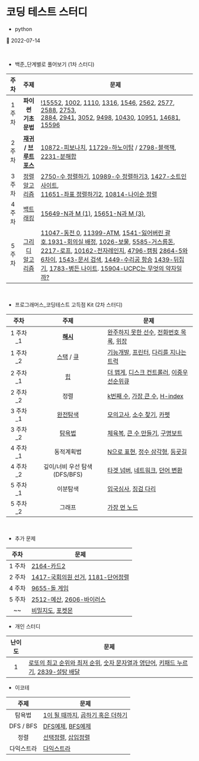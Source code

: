 # 코딩 테스트 스터디

- python

🚀 2022-07-14

<br>

- 백준\_단계별로 풀어보기 (1차 스터디)

| 주차 | 주제 | 문제 |
| :---: | :---: | --- |
| 1 주차 |<strong>파이썬 기초 문법</strong>| [!15552](src/baekjoon/!15552.py), [1002](src/baekjoon/1002.py), [1110](src/baekjoon/1110.py), [1316](src/baekjoon/1316.py), [1546](src/baekjoon/1546.py), [2562](src/baekjoon/2562.py), [2577](src/baekjoon/2577.py), [2588](src/baekjoon/2588.py), [2753](src/baekjoon/2753.py),<br>[2884](src/baekjoon/2884.py), [2941](src/baekjoon/2941.py), [3052](src/baekjoon/3052.py), [9498](src/baekjoon/9498.py), [10430](1src/baekjoon/0430.py), [10951](src/baekjoon/10951.py), [14681](src/baekjoon/14681.py), [15596](src/baekjoon/15596.py) |
| 2 주차 | <strong>[재귀](https://jangbageum.tistory.com/14) / [브루트포스](https://jangbageum.tistory.com/15)</strong> | [10872-피보나치](src/baekjoon/10872.py), [11729-하노이탑](src/baekjoon/11729.py) / [2798-블랙잭](src/baekjoon/2798.py), [2231-분해합](src/baekjoon/2231.py)|
| 3 주차 |[정렬 알고리즘](https://jangbageum.tistory.com/16) | [2750-수 정렬하기](src/baekjoon/2750.py), [10989-수 정렬하기3](src/baekjoon/10989.py), [1427-소트인사이트](src/baekjoon/1427.py),<br>[11651-좌표 정렬하기2](src/baekjoon/11651.py), [10814-나이순 정렬](src/baekjoon/10814.py)|
| 4 주차 |[백트래킹](https://jangbageum.tistory.com/18) | [15649-N과 M (1)](src/baekjoon/15649.py), [15651-N과 M (3)](src/baekjoon/15651.py), 
| 5 주차 |[그리디 알고리즘](https://jangbageum.tistory.com/19) | [11047-동전 0](src/baekjoon/11047.py), [11399-ATM](src/baekjoon/11399.py), [1541-잃어버린 괄호](src/baekjoon/1541.py),[1931-회의실 배정](src/baekjoon/1931.py), [1026-보물](src/baekjoon/1026.py), [5585-거스름돈](src/baekjoon/5585.py), [2217-로프](src/baekjoon/2217.py), [10162-전자레인지](src/baekjoon/10162.py), [4796-캠핑](src/baekjoon/4796.py) [2864-5와 6차이](src/baekjoon/2864.py), [1543-문서 검색](src/baekjoon/1543.py), [1449-수리공 항승](src/baekjoon/1449.py) [1439-뒤집기](src/baekjoon/1439.py), [1783-병든 나이트](src/baekjoon/1783.py). [15904-UCPC는 무엇의 약자일까?](src/baekjoon/15904.py)|

<br>

- 프로그래머스_코딩테스트 고득점 Kit (2차 스터디)

| 주차 | 주제 | 문제 |
| :-------: | :---: | --- |
| 1 주차_1 | <strong>[해시](https://jangbageum.tistory.com/20)</strong> | [완주하지 못한 선수](src/programmers/%EC%99%84%EC%A3%BC%ED%95%98%EC%A7%80%20%EB%AA%BB%ED%95%9C%20%EC%84%A0%EC%88%98.py), [전화번호 목록](src/programmers/%EC%A0%84%ED%99%94%EB%B2%88%ED%98%B8%20%EB%AA%A9%EB%A1%9D.py), [위장](src/programmers/%EC%9C%84%EC%9E%A5.py) |
| 1 주차_2 | [스택](https://jangbageum.tistory.com/21) / [큐](https://jangbageum.tistory.com/22) | [기능개발](src/programmers/%EA%B8%B0%EB%8A%A5%EA%B0%9C%EB%B0%9C.py), [프린터](src\programmers\프린터.py), [다리를 지나는 트럭](src/programmers/%EB%8B%A4%EB%A6%AC%EB%A5%BC%20%EC%A7%80%EB%82%98%EB%8A%94%20%ED%8A%B8%EB%9F%AD.py) |
| 2 주차_1 | [힙](https://jangbageum.tistory.com/23) | [더 맵게](src/programmers/%EB%8D%94%20%EB%A7%B5%EA%B2%8C.py), [디스크 컨트롤러](src/programmers/%EB%94%94%EC%8A%A4%ED%81%AC%20%EC%BB%A8%ED%8A%B8%EB%A1%A4%EB%9F%AC.py), [이중우선순위큐](src/programmers/%EC%9D%B4%EC%A4%91%EC%9A%B0%EC%84%A0%EC%88%9C%EC%9C%84%ED%81%90.py) |
| 2 주차_2 | 정렬 | [k번째 수](src\programmers\k번째수.py), [가장 큰 수](src\programmers/%EA%B0%80%EC%9E%A5%20%ED%81%B0%20%EC%88%98.py), [H-index](src\programmers\H-index.py) |
| 3 주차_1 | [완전탐색](https://jangbageum.tistory.com/15) | [모의고사](src\programmers\모의고사.py), [소수 찾기](src\programmers/%EC%86%8C%EC%88%98%20%EC%B0%BE%EA%B8%B0.py), [카펫](src\programmers\카펫.py) |
| 3 주차_2 | [탐욕법](https://jangbageum.tistory.com/19) | [체육복](src\programmers\체육복.py), [큰 수 만들기](src/programmers/%ED%81%B0%20%EC%88%98%20%EB%A7%8C%EB%93%A4%EA%B8%B0.py), [구명보트](src\programmers\구명보트.py) |
| 4 주차_1 | 동적계획법 | [N으로 표현](src/programmers/N%EC%9C%BC%EB%A1%9C%20%ED%91%9C%ED%98%84.py), [정수 삼각형](src/programmers/%EC%A0%95%EC%88%98%20%EC%82%BC%EA%B0%81%ED%98%95.py), [등굣길](src\programmers\등굣길.py) |
| 4 주차_2 | 깊이/너비 우선 탐색(DFS/BFS) | [타겟 넘버](src\programmers/%ED%83%80%EA%B2%9F%20%EB%84%98%EB%B2%84.py), [네트워크](src\programmers\네트워크.py), [던어 변환](src\programmers/%EB%8B%A8%EC%97%AC%20%EB%B3%80%ED%99%98.py) |
| 5 주차_1 | 이분탐색 | [입국심사](src\programmers\입국심사.py), [징검 다리](src\programmers/%EC%A7%95%EA%B2%80%20%EB%8B%A4%EB%A6%AC.py) |
| 5 주차_2 | 그래프 | [가장 먼 노드](src\programmers/%EA%B0%80%EC%9E%A5%20%EB%A8%BC%20%EB%85%B8%EB%93%9C.py) |

<br>

- 추가 문제

|  주차  | 문제 |
| :----: | --- |
| 1 주차 | [2164-카드2](src/baekjoon/2164.py) |
| 2 주차 | [1417-국회의원 선거](src/baekjoon/1417.py), [1181-단어정렬](src\baekjoon\1181.py) |
| 4 주차 | [9655-돌 게임](src\baekjoon\9655.py) |
| 5 주차 | [2512-예산](src\baekjoon\2512.py), [2606-바이러스](src\baekjoon\2606.py) |
|   ~~   | [비밀지도](src/programmers/%EB%B9%84%EB%B0%80%EC%A7%80%EB%8F%84.py), [포켓몬](src/programmers/%ED%8F%AC%EC%BC%93%EB%AA%AC.py) |

- 개인 스터디

| 난이도 | 문제 |
| :---: | --- |
| 1 | [로또의 최고 순위와 최저 순위](src\programmers/%EB%A1%9C%EB%98%90%EC%9D%98%20%EC%B5%9C%EA%B3%A0%20%EC%88%9C%EC%9C%84%EC%99%80%20%EC%B5%9C%EC%A0%80%20%EC%88%9C%EC%9C%84.py), [숫자 문자열과 영단어](src/programmers/%EC%88%AB%EC%9E%90%20%EB%AC%B8%EC%9E%90%EC%97%B4%EA%B3%BC%20%EC%98%81%EB%8B%A8%EC%96%B4.py), [키패드 누르기](src\programmers/%ED%82%A4%ED%8C%A8%EB%93%9C%20%EB%88%84%EB%A5%B4%EA%B8%B0.py), [2839-설탕 배달](src/baekjoon/2839.py) |

- 이코테

| 주제 | 문제 |
| :---: | --- |
| 탐욕법 | [1이 될 때까지](src/%EC%9D%B4%EC%BD%94%ED%85%8C/1%EC%9D%B4%20%EB%90%A0%20%EB%95%8C%EA%B9%8C%EC%A7%80.py), [곱하기 혹은 더하기](src/%EC%9D%B4%EC%BD%94%ED%85%8C/%EA%B3%B1%ED%95%98%EA%B8%B0%20%ED%98%B9%EC%9D%80%20%EB%8D%94%ED%95%98%EA%B8%B0.py) |
| DFS / BFS | [DFS예제](src/%EC%9D%B4%EC%BD%94%ED%85%8C/DFS%EC%98%88%EC%A0%9C.py), [BFS예제](src/%EC%9D%B4%EC%BD%94%ED%85%8C/BFS%EC%98%88%EC%A0%9C.py) |
| 정렬 | [선택정렬](src/%EC%9D%B4%EC%BD%94%ED%85%8C/%EC%84%A0%ED%83%9D%EC%A0%95%EB%A0%AC.py), [삽입정렬](src/%EC%9D%B4%EC%BD%94%ED%85%8C/%EC%82%BD%EC%9E%85%EC%A0%95%EB%A0%AC.py) |
| 다익스트라 | [다익스트라](src/%EC%9D%B4%EC%BD%94%ED%85%8C/%EB%8B%A4%EC%9D%B5%EC%8A%A4%ED%8A%B8%EB%9D%BC.py) |
